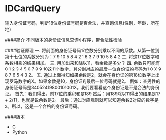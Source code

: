 IDCardQuery
===========

输入身份证号码，判断18位身份证号码是否合法，并查询信息(性别，年龄，所在地)

####简介
不同版本的身份证信息查询小程序，带合法性检验

####验证原理
一. 将前面的身份证号码17位数分别乘以不同的系数。从第一位到第十七位的系数分别为：7 9 10 5 8 4 2 1 6 3 7 9 10 5 8 4 2
二. 将这17位数字和系数相乘的结果相加。
三. 用加出来和除以11，看余数是多少？
四. 余数只可能有0 1 2 3 4 5 6 7 8 9 10这11个数字。其分别对应的最后一位身份证的号码为1 0 X 9 8 7 6 5 4 3 2。
五. 通过上面得知如果余数是2，就会在身份证的第18位数字上出现罗马数字的Ⅹ。如果余数是10，身份证的最后一位号码就是2。
例如：某男性的身份证号码是34052419800101001X。我们要看看这个身份证是不是合法的身份证。
首先：我们得出，前17位的乘积和是189
然后：用189除以11得出的结果是17 + 2/11，也就是说余数是2。
最后：通过对应规则就可以知道余数2对应的数字是x。所以，这是一个合格的身份证号码。

####版本
* C
* Python


